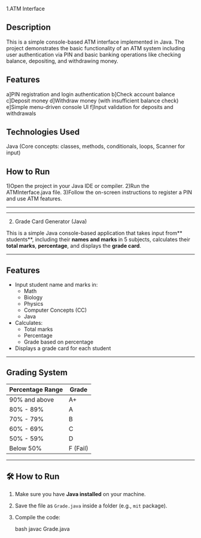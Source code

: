 1.ATM Interface

Description
------------
This is a simple console-based ATM interface implemented in Java. The project demonstrates the basic functionality of an ATM system including user authentication via PIN and basic banking operations like checking balance, depositing, and withdrawing money.

Features
---------
a]PIN registration and login authentication
b]Check account balance
c]Deposit money
d]Withdraw money (with insufficient balance check)
e]Simple menu-driven console UI
f]Input validation for deposits and withdrawals

Technologies Used
------------------
Java (Core concepts: classes, methods, conditionals, loops, Scanner for input)

How to Run
-----------
1)Open the project in your Java IDE or compiler.
2)Run the ATMInterface.java file.
3)Follow the on-screen instructions to register a PIN and use ATM features.


____________________________________________________________________________________________________________________________________________________________________________
----------------------------------------------------------------------------------------------------------------------------------------------------------------------------


2. Grade Card Generator (Java)

This is a simple Java console-based application that takes input from** students**, including their **names and marks** in 5 subjects, calculates their **total marks**, **percentage**, and displays the **grade card**.

---

## Features

- Input student name and marks in:
  - Math
  - Biology
  - Physics
  - Computer Concepts (CC)
  - Java
- Calculates:
  - Total marks
  - Percentage
  - Grade based on percentage
- Displays a grade card for each student

---

## Grading System

| Percentage Range | Grade  |
|------------------|--------|
| 90% and above    | A+     |
| 80% - 89%        | A      |
| 70% - 79%        | B      |
| 60% - 69%        | C      |
| 50% - 59%        | D      |
| Below 50%        | F (Fail) |

---

## 🛠 How to Run

1. Make sure you have **Java installed** on your machine.
2. Save the file as `Grade.java` inside a folder (e.g., `mit` package).
3. Compile the code:

   bash
   javac Grade.java

